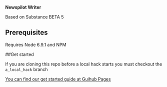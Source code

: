 **Newspilot Writer**

Based on Substance BETA 5

## Prerequisites
Requires Node 6.9.1 and NPM

##Get started

If you are cloning this repo before a local hack starts you must checkout the `a_local_hack` branch

[You can find our get started guide at Guihub Pages](https://infomaker.github.io/NPWriterDevelopers/getting-started/)

